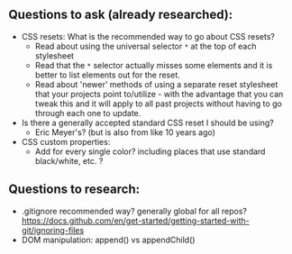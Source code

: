 ## Questions to ask (already researched):
- CSS resets: What is the recommended way to go about CSS resets?
	- Read about using the universal selector `*`  at the top of each stylesheet
	- Read that the `*` selector actually misses some elements and it is better to list elements out for the reset.
	- Read about 'newer' methods of using a separate reset stylesheet that your projects point to/utilize - with the advantage that you can tweak this and it will apply to all past projects without having to go through each one to update. 
- Is there a generally accepted standard CSS reset I should be using?
	- Eric Meyer's? (but is also from like 10 years ago)
- CSS custom properties:
	- Add for every single color? including places that use standard black/white, etc. ? 

## Questions to research:
- .gitignore recommended way? generally global for all repos?
  https://docs.github.com/en/get-started/getting-started-with-git/ignoring-files
- DOM manipulation: append() vs appendChild()
